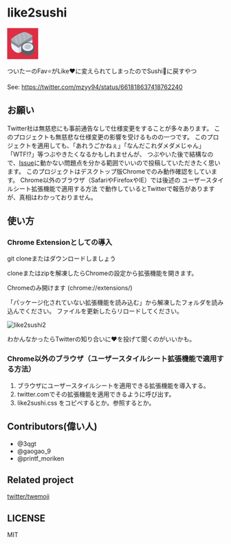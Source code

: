 # like2sushi
![icon](icon.png)

ついたーのFav:star:がLike:heart:に変えられてしまったのでSushi:sushi:に戻すやつ

See: https://twitter.com/mzyy94/status/661818637418762240

## お願い
Twitter社は無慈悲にも事前通告なしで仕様変更をすることが多々あります。
このプロジェクトも無慈悲な仕様変更の影響を受けるものの一つです。
このプロジェクトを適用しても、「あれうごかねぇ」「なんだこれダメダメじゃん」「WTF!?」等つぶやきたくなるかもしれませんが、
つぶやいた後で結構なので、[Issue](https://github.com/mzyy94/like2sushi/issues)に動かない問題点を分かる範囲でいいので投稿していただきたく思います。
このプロジェクトはデスクトップ版Chromeでのみ動作確認をしています。
Chrome以外のブラウザ（SafariやFirefoxやIE）では後述の ユーザースタイルシート拡張機能で適用する方法 で動作しているとTwitterで報告がありますが、真相はわかっておりません。

## 使い方

### Chrome Extensionとしての導入

git cloneまたはダウンロードしましょう

cloneまたはzipを解凍したらChromeの設定から拡張機能を開きます。

Chromeのみ開けます (chrome://extensions/) 

「パッケージ化されていない拡張機能を読み込む」から解凍したフォルダを読み込んでください。
ファイルを更新したらリロードしてください。

![like2sushi2](https://i.gyazo.com/a65e6ed679cba69b8e15e1344a27b03e.png "like2sushi2")

わかんなかったらTwitterの知り合いに:heart:を投げて聞くのがいいかも。

### Chrome以外のブラウザ（ユーザースタイルシート拡張機能で適用する方法）

1. ブラウザにユーザースタイルシートを適用できる拡張機能を導入する。
2. twitter.comでその拡張機能を適用できるように呼び出す。
3. like2sushi.css をコピペするとか。参照するとか。

## Contributors(偉い人)

- @3qgt
- @gaogao_9
- @printf_moriken


## Related project

[twitter/twemoji](https://github.com/twitter/twemoji)

## LICENSE

MIT
